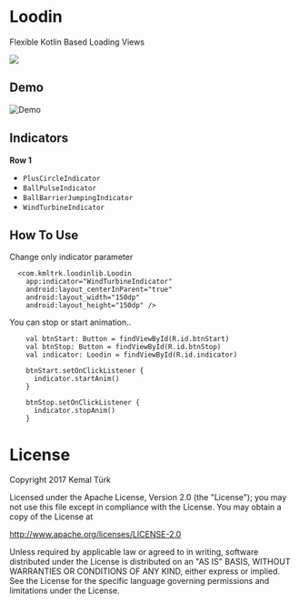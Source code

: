 # Loodin
Flexible Kotlin Based Loading Views

[![](https://jitpack.io/v/kmltrk/Loodin.svg)](https://jitpack.io/#kmltrk/Loodin)


## Demo
![Demo](screenshots/g.gif)


## Indicators

**Row 1**
 * `PlusCircleIndicator`
 * `BallPulseIndicator`
 * `BallBarrierJumpingIndicator`
 * `WindTurbineIndicator`
 
## How To Use

Change only indicator parameter

```
  <com.kmltrk.loodinlib.Loodin
    app:indicator="WindTurbineIndicator"
    android:layout_centerInParent="true"
    android:layout_width="150dp"
    android:layout_height="150dp" />

```

You can stop or start animation..

```
    val btnStart: Button = findViewById(R.id.btnStart)
    val btnStop: Button = findViewById(R.id.btnStop)
    val indicator: Loodin = findViewById(R.id.indicator)

    btnStart.setOnClickListener {
      indicator.startAnim()
    }

    btnStop.setOnClickListener {
      indicator.stopAnim()
    }
```

# License

Copyright 2017 Kemal Türk

Licensed under the Apache License, Version 2.0 (the "License");
you may not use this file except in compliance with the License.
You may obtain a copy of the License at

   http://www.apache.org/licenses/LICENSE-2.0

Unless required by applicable law or agreed to in writing, software
distributed under the License is distributed on an "AS IS" BASIS,
WITHOUT WARRANTIES OR CONDITIONS OF ANY KIND, either express or implied.
See the License for the specific language governing permissions and
limitations under the License.
